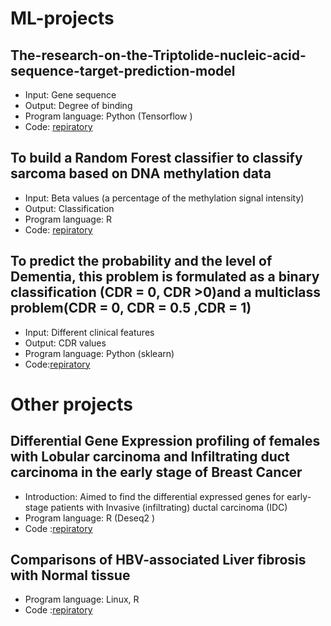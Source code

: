 # ML-projects

## The-research-on-the-Triptolide-nucleic-acid-sequence-target-prediction-model

- Input: Gene sequence
- Output: Degree of binding 
- Program language: Python (Tensorflow )
- Code: [repiratory](https://github.com/Margery0011/The-research-on-the-Triptolide-nucleic-acid-sequence-target-prediction-model-/blob/main/Summary.pdf) 

## To build a Random Forest classifier to classify sarcoma based on DNA methylation data

- Input: Beta values (a percentage of the methylation signal intensity)
- Output: Classification 
- Program language: R 
- Code: [repiratory](https://github.com/Margery0011/Sarcoma_RF)

## To predict the probability and the level of Dementia, this problem is formulated as a binary classification (CDR = 0, CDR >0)and a multiclass problem(CDR = 0, CDR = 0.5 ,CDR = 1) 

- Input: Different clinical features 
- Output: CDR values
- Program language: Python (sklearn)
- Code:[repiratory](https://github.com/Margery0011/Predicting-Probability-and-the-Level-of-Dementia-Using-Machine-Learning-Models)


# Other projects

## Differential Gene Expression profiling of females with Lobular carcinoma and Infiltrating duct carcinoma in the early stage of Breast Cancer

- Introduction: Aimed to find the differential expressed genes for early-stage patients with Invasive (infiltrating) ductal carcinoma (IDC)
- Program language: R (Deseq2 )
- Code :[repiratory](https://github.com/Margery0011/Differential-Gene-Expression-profiling-of-female-with-Lobular-carcinoma-and-Infiltrating-duct-carcin)


## Comparisons of HBV-associated Liver fibrosis with  Normal tissue

- Program language: Linux, R 
- Code :[repiratory](https://github.com/Margery0011/Comparisons-of-HBV-associated-Liver-fibrosis-with-Normal-tissues/blob/main/Liver%20Fibrosis%20.pdf)
